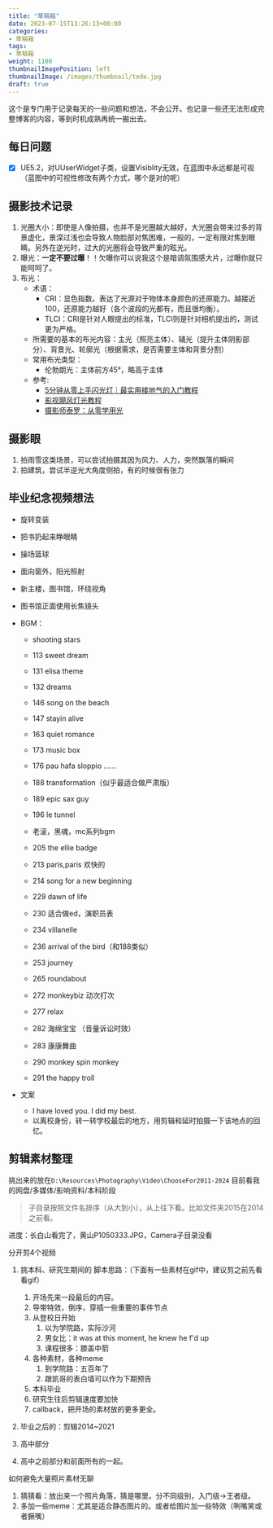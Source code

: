 ```yaml
---
title: "草稿箱"
date: 2023-07-15T13:26:13+08:00
categories:
- 草稿箱
tags:
- 草稿箱
weight: 1100
thumbnailImagePosition: left
thumbnailImage: /images/thumbnail/todo.jpg
draft: true
---
```

这个是专门用于记录每天的一些问题和想法，不会公开。也记录一些还无法形成完整博客的内容，等到时机成熟再统一搬出去。
<!--more-->

## 每日问题
- [x] UE5.2，对UUserWidget子类，设置Visiblity无效，在蓝图中永远都是可视（蓝图中的可视性修改有两个方式，哪个是对的呢）

## 摄影技术记录
1. 光圈大小：即使是人像拍摄，也并不是光圈越大越好，大光圈会带来过多的背景虚化，景深过浅也会导致人物脸部对焦困难，一般的，一定有限对焦到眼睛。另外在逆光时，过大的光圈将会导致严重的眩光。
1. 曝光：**一定不要过曝**！！欠曝你可以说我这个是暗调氛围感大片，过曝你就只能呵呵了。
1. 布光：
    - 术语：
        - CRI：显色指数。表达了光源对于物体本身颜色的还原能力。越接近100，还原能力越好（各个波段的光都有，而且很均衡）。
        - TLCI：CRI是针对人眼提出的标准，TLCI则是针对相机提出的，测试更为严格。
    - 所需要的基本的布光内容：主光（照亮主体）、辅光（提升主体阴影部分）、背景光、轮廓光（根据需求，是否需要主体和背景分割）
    - 常用布光类型：
        - 伦勃朗光：主体前方45°，略高于主体
    - 参考:
        - [5分钟从零上手闪光灯｜最实用接地气的入门教程](https://www.bilibili.com/video/BV1Nq4y1K7G9)
        - [影视飓风灯光教程](https://space.bilibili.com/946974/channel/collectiondetail?sid=3313)
        - [摄影师泰罗：从零学用光](https://space.bilibili.com/110683415/channel/collectiondetail?sid=262445)

## 摄影眼
1. 拍雨雪这类场景，可以尝试拍摄其因为风力、人力，突然飘落的瞬间
1. 拍建筑，尝试半逆光大角度侧拍，有的时候很有张力

## 毕业纪念视频想法
- 旋转变装
- 把书扔起来睁眼睛
- 操场篮球

- 面向窗外，阳光照射
- 新主楼，图书馆，环绕视角
- 图书馆正面使用长焦镜头
- BGM：
    - shooting stars
    - 113 sweet dream
    - 131 elisa theme
    - 132 dreams
    - 146 song on the beach
    - 147 stayin alive
    - 163 quiet romance
    - 173 music box
    - 176 pau hafa sloppio ……
    - 188 transformation（似乎最适合做严肃版）
    - 189 epic sax guy
    - 196 le tunnel
    - 老滚，黑魂，mc系列bgm

    - 205 the ellie badge
    - 213 paris,paris 欢快的
    - 214 song for a new beginning
    - 229 dawn of life
    - 230 适合做ed，演职员表

    - 234 villanelle
    - 236 arrival of the bird（和188类似）
    - 253 journey

    - 265 roundabout
    - 272 monkeybiz 动次打次
    - 277 relax
    - 282 海绵宝宝 （音量诉讼时效）
    - 283 康康舞曲

    - 290 monkey spin monkey
    - 291 the happy troll
- 文案
    - I have loved you. I did my best.
    - 以离校身份，转一转学校最后的地方，用剪辑和延时拍摄一下该地点的回忆。

## 剪辑素材整理
挑出来的放在`D:\Resources\Photography\Video\ChooseFor2011-2024`
目前看我的网盘/多媒体/影响资料/本科阶段

> 子目录按照文件名排序（从大到小），从上往下看。比如文件夹2015在2014之前看。

进度：长白山看完了，黄山P1050333.JPG，Camera子目录没看

分开剪4个视频
1. 挑本科、研究生期间的
   脚本思路：（下面有一些素材在gif中，建议剪之前先看看gif）
    1. 开场先来一段最后的内容。
    2. 导带特效，倒序，穿插一些重要的事件节点
    3. 从登校日开始
        1. 以为学院路，实际沙河
        2. 男女比：it was at this moment, he knew he f'd up
        3. 课程很多：膝盖中箭
    4. 各种素材，各种meme
        1. 到学院路：五百年了
        2. 跟凯哥的表白墙可以作为下期预告
    5. 本科毕业
    6. 研究生往后剪辑速度要加快
    7. callback，把开场的素材放的更多更全。

2. 毕业之后的：剪辑2014~2021

3. 高中部分

4. 高中之前部分和前面所有的一起。


如何避免大量照片素材无聊
1. 猜猜看：放出来一个照片角落，猜是哪里。分不同级别，入门级->王者级。
2. 多加一些meme：尤其是适合静态图片的。或者给图片加一些特效（咧嘴笑或者撅嘴）
